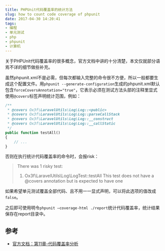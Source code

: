```yaml
---
title: PHPUnit代码覆盖率的统计方法
slug: how to count code coverage of phpunit
date: 2017-04-30 14:20:41
tags:
- 编程
- 单元测试
- php
- phpunit
- 计算机
---
```


关于PHPUnit代码覆盖率的很多概念，官方文档中讲的十分清楚，本文仅就部分语焉不详的细节做些补充。

虽然phpunit.xml不是必需，但每次都输入完整的命令很不方便，所以一般都要生成这个配置文件。用`phpunit --generate-configuration`生成的phpunit.xml默认包含`forceCoversAnnotation="true"`，它表示必须在测试方法头部的注释里显式使用`@covers`标签声明统计范围，例如：

```php
/**
 * @covers Ox3f\LaravelUtils\Log\Log::<public>
 * @covers Ox3f\LaravelUtils\Log\Log::parseCallStack
 * @covers Ox3f\LaravelUtils\Log\Log::__construct
 * @covers Ox3f\LaravelUtils\Log\Log::__callStatic
 */
public function testAll()
{
    // ...
}
```

否则在执行统计代码覆盖率的命令时，会报risk：

> There was 1 risky test:
>
> 1) Ox3f\LaravelUtils\Log\LogTest::testAll
> This test does not have a @covers annotation but is expected to have one

如果希望单元测试覆盖全部代码、且不用一一显式声明，可以将此选项的值改成
`false`。

之后即可使用明令`phpunit —coverage-html ./report`统计代码覆盖率，统计结果保存在report目录中。

## 参考

* [官方文档：第11章-代码覆盖率分析](https://phpunit.de/manual/current/zh_cn/code-coverage-analysis.html)

